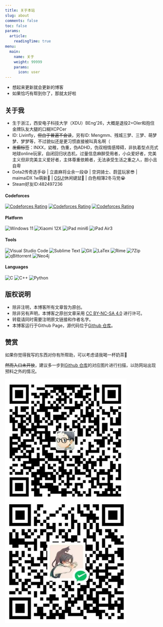 ```yaml
---
title: 关于本站
slug: about
comments: false
toc: false
params:
  article:
    readingTime: true
menu:
  main:
    name: 关于
    weight: 99999
    params:
      icon: user
---
```


- 想起来更新就会更新的博客
- 如果恰巧有帮到你了，那就太好啦

## 关于我

- 生于浙江，西安电子科技大学（XDU）BEng'26，大概是退役2=OIer和抱住金牌队友大腿的口糊XCPCer
- ID: Livinfly，~~但由于普遍不会读~~，另有ID: Mengmm、残城三梦、三梦、萌梦梦、梦梦等，不过貌似还是更习惯直接被叫真名啊（
- ~~发癫标签~~：INXX，幼稚，伪重，伪ADHD，伪双相情感障碍，非执着型点亮式地球online玩家，自闭回归状态机，过量信息麻醉受用者，小众爱好者，完美主义但非完美主义爱好者，主体尊重依赖者，无法承受生活之重之人，胆小且自卑
- Dota2传奇选手😆 | 立直麻将业余一段😅 | 空洞骑士、蔚蓝玩家😎 | maimaiDX 1w萌新🥺 | [OSU!](https://osu.ppy.sh/users/21104270)休闲键鼠🤔 | 白色相簿2冬马党😭
- Steam好友ID:482497236

#### Codeforces

[![Codeforces Rating](https://api.cubercsl.site/api/codeforces?user=Livinfly&style=flat-square)](https://codeforces.com/profile/Livinfly)
[![Codeforces Rating](https://api.cubercsl.site/api/codeforces?user=sAnMeng&style=flat-square)](https://codeforces.com/profile/sAnMeng)
[![Codeforces Rating](https://api.cubercsl.site/api/codeforces?user=TORz3&style=flat-square)](https://codeforces.com/profile/TORz3)

#### Platform

![Windows 11](https://img.shields.io/static/v1?style=flat-square&message=Windows+11&color=0078D6&logo=Windows&logoColor=FFFFFF&label=)
![Xiaomi 12X](https://img.shields.io/static/v1?style=flat-square&message=Xiaomi+12X&color=FF6900&logo=Xiaomi&logoColor=FFFFFF&label=)
![iPad mini6](https://img.shields.io/static/v1?style=flat-square&message=iPad+Mini+6&color=000000&logo=apple&logoColor=FFFFFF&label=)
![iPad Air3](https://img.shields.io/static/v1?style=flat-square&message=iPad+Air+3&color=000000&logo=apple&logoColor=FFFFFF&label=)

#### Tools

![Visual Studio Code](https://img.shields.io/static/v1?style=flat-square&message=Visual+Studio+Code&color=007ACC&logo=Visual+Studio+Code&logoColor=FFFFFF&label=)
![Sublime Text](https://img.shields.io/static/v1?style=flat-square&message=Sublime+Text&color=484848&logo=Sublime+Text&logoColor=FFFFFF&label=)
![Git](https://img.shields.io/static/v1?style=flat-square&message=Git&color=F05032&logo=Git&logoColor=FFFFFF&label=)
![LaTex](https://img.shields.io/badge/-LaTex-008080?style=flat-square&logo=latex&logoColor=fff)
![Rime](https://img.shields.io/static/v1?style=flat-square&message=Rime&color=000000&logo=rime&logoColor=FFFFFF&label=)
![7Zip](https://img.shields.io/static/v1?style=flat-square&message=7zip&color=000000&logo=7zip&logoColor=FFFFFF&label=)
![qBittorrent](https://img.shields.io/static/v1?style=flat-square&message=qBittorrent&color=2F67BA&logo=qbittorrent&logoColor=FFFFFF&label=)
![Neo4j](https://img.shields.io/static/v1?style=flat-square&message=Neo4j&color=4581C3&logo=neo4j&logoColor=FFFFFF&label=)

#### Languages

![C](https://img.shields.io/static/v1?style=flat-square&message=C&color=222222&logo=C&logoColor=A8B9CC&label=)
![C++](https://img.shields.io/static/v1?style=flat-square&message=C%2B%2B&color=00599C&logo=C%2B%2B&logoColor=FFFFFF&label=)
![Python](https://img.shields.io/static/v1?style=flat-square&message=Python&color=3776AB&logo=Python&logoColor=FFFFFF&label=)
<!-- ![JavaScript](https://img.shields.io/badge/JavaScript-F7DF1E?style=flat-square&logo=javascript&logoColor=black) -->

## 版权说明

- 除非注明，本博客所有文章皆为原创。
- 除非另有声明，本博客之原创文章采用 [CC BY-NC-SA 4.0](https://creativecommons.org/licenses/by-nc-sa/4.0/deed.zh) 进行许可。
- 转载请同时需要注明原文链接和作者名字。
- 本博客运行于Github Page，源代码位于[Github 仓库](https://github.com/Livinfly/Livinfly.github.io)。

## 赞赏

如果你觉得我写的东西对你有所帮助，可以考虑请我喝一杯奶茶🤪

~~然而入口未开放~~，建议多一步到[Github 仓库](https://github.com/Livinfly/Livinfly.github.io/tree/master/content/page/about)的对应图片进行扫描，以防网站出现预料之外的情况。

<img src="./zfb.jpg" width = "400" height = "400" alt="zfb" align=center />
<img src="./vx.jpg" width = "400" height = "400" alt="vx" align=center />